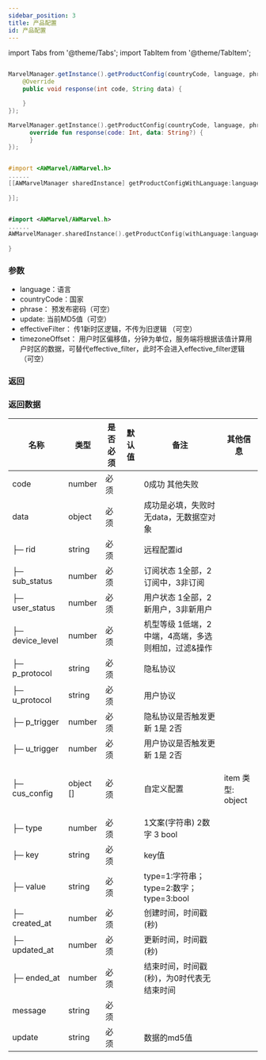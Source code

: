 ```yaml
---
sidebar_position: 3
title: 产品配置
id: 产品配置
---
```



import Tabs from '@theme/Tabs';
import TabItem from '@theme/TabItem';

<Tabs>
  <TabItem value="Java" label="Java" default>

```Java

MarvelManager.getInstance().getProductConfig(countryCode, language, phrase, update, effectiveFilter, timezoneOffset, new AWHttpOriginalCallback() {
    @Override
    public void response(int code, String data) {

    }
});
```
  </TabItem>
  <TabItem value="Kotlin" label="Kotlin">

```Kotlin
MarvelManager.getInstance().getProductConfig(countryCode, language, phrase, update, effectiveFilter, timezoneOffset, object : AWHttpOriginalCallback{
      override fun response(code: Int, data: String?) {
      }
});
```
  </TabItem>
  <TabItem value="Objective-C" label="Objective-C">

```Objective-C 

#import <AWMarvel/AWMarvel.h>
......
[[AWMarvelManager sharedInstance] getProductConfigWithLanguage:language withCountryCode:countryCode withPhrase:phrase withUpdate:update withEffectiveFilter:effectiveFilter withTimezoneOffset:timezoneOffset withCompletion:^(NSInteger result, NSString * _Nonnull errorMsg, NSDictionary * _Nullable data) {
        
}];
```
  </TabItem>
  <TabItem value="Swift" label="Swift">

```Swift

#import <AWMarvel/AWMarvel.h>
......
AWMarvelManager.sharedInstance().getProductConfig(withLanguage:language, withCountryCode: countryCode, withPhrase: phrase, withUpdate: update, withEffectiveFilter: effectiveFilter, withTimezoneOffset: timezoneOffset) { result, errorMsg, data in
            
}
```
  </TabItem>
</Tabs>


### 参数
- language：语言
- countryCode：国家
- phrase： 预发布密码（可空）
- update: 当前MD5值（可空）
- effectiveFilter： 传1新时区逻辑，不传为旧逻辑 （可空）
- timezoneOffset： 用户时区偏移值，分钟为单位，服务端将根据该值计算用户时区的数据，可替代effective_filter，此时不会进入effective_filter逻辑（可空）

### 返回


### 返回数据
<table>
  <thead class="ant-table-thead">
    <tr>
      <th>名称</th><th>类型</th><th>是否必须</th><th>默认值</th><th>备注</th><th>其他信息</th>
    </tr>
   </thead>
   <tbody className="ant-table-tbody">
    <tr ><td  ><span ><span ></span> code</span></td><td  ><span>number</span></td><td  >必须</td><td  ></td><td  ><span >0成功 其他失败</span></td><td  ></td></tr>
    <tr  ><td  ><span ><span ></span> data</span></td><td  ><span>object</span></td><td  >必须</td><td  ></td><td  ><span >成功是必填，失败时无data，无数据空对象</span></td><td  ></td></tr>
    <tr  ><td  ><span  ><span  >├─</span> rid</span></td><td  ><span>string</span></td><td  >必须</td><td  ></td><td  ><span  >远程配置id</span></td><td  ></td></tr>
  <tr  ><td  ><span  ><span  >├─</span> sub_status</span></td><td  ><span>number</span></td><td  >必须</td><td  ></td><td  ><span  >订阅状态 1全部，2订阅中，3非订阅</span></td><td  ></td></tr>
  <tr  ><td  ><span  ><span  >├─</span> user_status</span></td><td  ><span>number</span></td><td  >必须</td><td  ></td><td  ><span  >用户状态 1全部，2新用户，3非新用户</span></td><td  ></td></tr>
  <tr  ><td  ><span  ><span  >├─</span> device_level</span></td><td  ><span>number</span></td><td  >必须</td><td  ></td><td  ><span  >机型等级 1低端，2中端，4高端，多选则相加，过滤&操作</span></td><td  ></td></tr>
  <tr  ><td  ><span  ><span  >├─</span> p_protocol</span></td><td  ><span>string</span></td><td  >必须</td><td  ></td><td  ><span  >隐私协议	</span></td><td  ></td></tr>
  <tr  ><td  ><span  ><span  >├─</span> u_protocol</span></td><td  ><span>string</span></td><td  >必须</td><td  ></td><td  ><span  >用户协议</span></td><td  ></td></tr>
  <tr  ><td  ><span  ><span  >├─</span> p_trigger</span></td><td  ><span>number</span></td><td  >必须</td><td  ></td><td  ><span  >隐私协议是否触发更新 1是 2否</span></td><td  ></td></tr>
  <tr  ><td  ><span  ><span  >├─</span> u_trigger</span></td><td  ><span>number</span></td><td  >必须</td><td  ></td><td  ><span  >用户协议是否触发更新 1是 2否</span></td><td  ></td></tr>
  <tr  ><td  ><span  ><span  >├─</span> cus_config</span></td><td  ><span>object []</span></td><td  >必须</td><td  ></td><td  ><span  >自定义配置</span></td><td  ><p  ><span  >item 类型: </span><span>object</span></p></td></tr>
  <tr  ><td  ><span  ><span  >├─</span> type</span></td><td  ><span>number</span></td><td  >必须</td><td  ></td><td  ><span  >1文案(字符串) 2数字 3 bool</span></td><td  ></td></tr><tr  ><td  ><span  ><span  >├─</span> key</span></td><td  ><span>string</span></td><td  >必须</td><td  ></td><td  ><span  >key值</span></td><td  ></td></tr>
  <tr  ><td  ><span  ><span  >├─</span> value</span></td><td  ><span>string</span></td><td  >必须</td><td  ></td><td  ><span  >type=1:字符串；type=2:数字；type=3:bool</span></td><td  ></td></tr>
  <tr  ><td  ><span  ><span  >├─</span> created_at</span></td><td  ><span>number</span></td><td  >必须</td><td  ></td><td  ><span  >创建时间，时间戳(秒)</span></td><td  ></td></tr>
  <tr  ><td  ><span  ><span  >├─</span> updated_at</span></td><td  ><span>number</span></td><td  >必须</td><td  ></td><td  ><span  >更新时间，时间戳(秒)</span></td><td  ></td></tr>
  <tr  ><td  ><span  ><span  >├─</span> ended_at</span></td><td  ><span>number</span></td><td  >必须</td><td  ></td><td  ><span  >结束时间，时间戳(秒)，为0时代表无结束时间</span></td><td  ></td></tr>
  <tr  ><td  ><span  ><span  ></span> message</span></td><td  ><span>string</span></td><td  >必须</td><td  ></td><td  ><span  ></span></td><td  ></td></tr>
  <tr  ><td  ><span  ><span  ></span> update</span></td><td  ><span>string</span></td><td  >必须</td><td  ></td><td  ><span  >数据的md5值</span></td><td  ></td></tr>
   </tbody>
 </table>